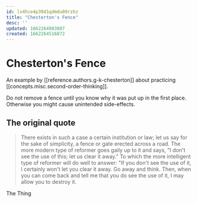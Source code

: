 ```yaml
---
id: lx4hce4p39d1qdmdu09rzhz
title: "Chesterton's Fence"
desc: ''
updated: 1662264983887
created: 1662264516872
---
```

# Chesterton's Fence

An example by [[reference.authors.g-k-chesterton]] about practicing [[concepts.misc.second-order-thinking]].

Do not remove a fence until you know why it was put up in the first place. Otherwise you might cause unintended
side-effects.

## The original quote
> There exists in such a case a certain institution or law; let us say for the sake of simplicity, a fence or gate
  erected across a road. The more modern type of reformer goes gaily up to it and says, "I don't see the use of this;
  let us clear it away." To which the more intelligent type of reformer will do well to answer: "If you don't see the
  use of it, I certainly won't let you clear it away. Go away and think. Then, when you can come back and tell me that
  you do see the use of it, I may allow you to destroy it.

The Thing
